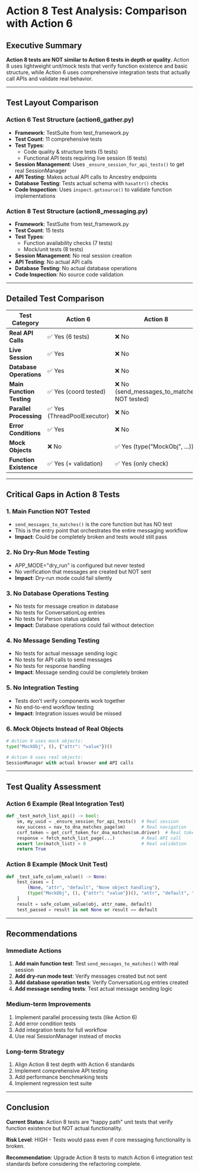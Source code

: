 # Action 8 Test Analysis: Comparison with Action 6

## Executive Summary

**Action 8 tests are NOT similar to Action 6 tests in depth or quality.** Action 8 uses lightweight unit/mock tests that verify function existence and basic structure, while Action 6 uses comprehensive integration tests that actually call APIs and validate real behavior.

---

## Test Layout Comparison

### Action 6 Test Structure (action6_gather.py)
- **Framework**: TestSuite from test_framework.py
- **Test Count**: 11 comprehensive tests
- **Test Types**: 
  - Code quality & structure tests (5 tests)
  - Functional API tests requiring live session (6 tests)
- **Session Management**: Uses `_ensure_session_for_api_tests()` to get real SessionManager
- **API Testing**: Makes actual API calls to Ancestry endpoints
- **Database Testing**: Tests actual schema with `hasattr()` checks
- **Code Inspection**: Uses `inspect.getsource()` to validate function implementations

### Action 8 Test Structure (action8_messaging.py)
- **Framework**: TestSuite from test_framework.py
- **Test Count**: 15 tests
- **Test Types**: 
  - Function availability checks (7 tests)
  - Mock/unit tests (8 tests)
- **Session Management**: No real session creation
- **API Testing**: No actual API calls
- **Database Testing**: No actual database operations
- **Code Inspection**: No source code validation

---

## Detailed Test Comparison

| Test Category | Action 6 | Action 8 |
|---|---|---|
| **Real API Calls** | ✅ Yes (6 tests) | ❌ No |
| **Live Session** | ✅ Yes | ❌ No |
| **Database Operations** | ✅ Yes | ❌ No |
| **Main Function Testing** | ✅ Yes (coord tested) | ❌ No (send_messages_to_matches NOT tested) |
| **Parallel Processing** | ✅ Yes (ThreadPoolExecutor) | ❌ No |
| **Error Conditions** | ✅ Yes | ❌ No |
| **Mock Objects** | ❌ No | ✅ Yes (type("MockObj", ...)) |
| **Function Existence** | ✅ Yes (+ validation) | ✅ Yes (only check) |

---

## Critical Gaps in Action 8 Tests

### 1. **Main Function NOT Tested**
- `send_messages_to_matches()` is the core function but has NO test
- This is the entry point that orchestrates the entire messaging workflow
- **Impact**: Could be completely broken and tests would still pass

### 2. **No Dry-Run Mode Testing**
- APP_MODE="dry_run" is configured but never tested
- No verification that messages are created but NOT sent
- **Impact**: Dry-run mode could fail silently

### 3. **No Database Operations Testing**
- No tests for message creation in database
- No tests for ConversationLog entries
- No tests for Person status updates
- **Impact**: Database operations could fail without detection

### 4. **No Message Sending Testing**
- No tests for actual message sending logic
- No tests for API calls to send messages
- No tests for response handling
- **Impact**: Message sending could be completely broken

### 5. **No Integration Testing**
- Tests don't verify components work together
- No end-to-end workflow testing
- **Impact**: Integration issues would be missed

### 6. **Mock Objects Instead of Real Objects**
```python
# Action 8 uses mock objects:
type("MockObj", (), {"attr": "value"})()

# Action 6 uses real objects:
SessionManager with actual browser and API calls
```

---

## Test Quality Assessment

### Action 6 Example (Real Integration Test)
```python
def _test_match_list_api() -> bool:
    sm, my_uuid = _ensure_session_for_api_tests()  # Real session
    nav_success = nav_to_dna_matches_page(sm)      # Real navigation
    csrf_token = get_csrf_token_for_dna_matches(sm.driver)  # Real token
    response = fetch_match_list_page(...)          # Real API call
    assert len(match_list) > 0                     # Real validation
    return True
```

### Action 8 Example (Mock Unit Test)
```python
def _test_safe_column_value() -> None:
    test_cases = [
        (None, "attr", "default", "None object handling"),
        (type("MockObj", (), {"attr": "value"})(), "attr", "default", "object with attribute"),
    ]
    result = safe_column_value(obj, attr_name, default)
    test_passed = result is not None or result == default
```

---

## Recommendations

### Immediate Actions
1. **Add main function test**: Test `send_messages_to_matches()` with real session
2. **Add dry-run mode test**: Verify messages created but not sent
3. **Add database operation tests**: Verify ConversationLog entries created
4. **Add message sending tests**: Test actual message sending logic

### Medium-term Improvements
1. Implement parallel processing tests (like Action 6)
2. Add error condition tests
3. Add integration tests for full workflow
4. Use real SessionManager instead of mocks

### Long-term Strategy
1. Align Action 8 test depth with Action 6 standards
2. Implement comprehensive API testing
3. Add performance benchmarking tests
4. Implement regression test suite

---

## Conclusion

**Current Status**: Action 8 tests are "happy path" unit tests that verify function existence but NOT actual functionality.

**Risk Level**: HIGH - Tests would pass even if core messaging functionality is broken.

**Recommendation**: Upgrade Action 8 tests to match Action 6 integration test standards before considering the refactoring complete.


